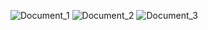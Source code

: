 ![Document_1](https://github.com/user-attachments/assets/130dd2eb-cd05-4ff2-bd21-42089b2cfea5)
![Document_2](https://github.com/user-attachments/assets/bb7545e2-1bbc-4ec7-b083-1180554195f0)
![Document_3](https://github.com/user-attachments/assets/5738c602-0843-487b-8d5a-bef994c82e89)

